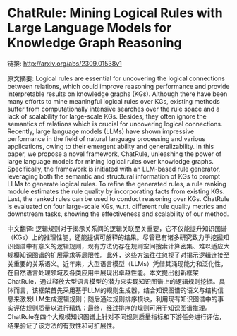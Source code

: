 # ChatRule: Mining Logical Rules with Large Language Models for Knowledge Graph Reasoning

链接: http://arxiv.org/abs/2309.01538v1

原文摘要:
Logical rules are essential for uncovering the logical connections between
relations, which could improve reasoning performance and provide interpretable
results on knowledge graphs (KGs). Although there have been many efforts to
mine meaningful logical rules over KGs, existing methods suffer from
computationally intensive searches over the rule space and a lack of
scalability for large-scale KGs. Besides, they often ignore the semantics of
relations which is crucial for uncovering logical connections. Recently, large
language models (LLMs) have shown impressive performance in the field of
natural language processing and various applications, owing to their emergent
ability and generalizability. In this paper, we propose a novel framework,
ChatRule, unleashing the power of large language models for mining logical
rules over knowledge graphs. Specifically, the framework is initiated with an
LLM-based rule generator, leveraging both the semantic and structural
information of KGs to prompt LLMs to generate logical rules. To refine the
generated rules, a rule ranking module estimates the rule quality by
incorporating facts from existing KGs. Last, the ranked rules can be used to
conduct reasoning over KGs. ChatRule is evaluated on four large-scale KGs,
w.r.t. different rule quality metrics and downstream tasks, showing the
effectiveness and scalability of our method.

中文翻译:
逻辑规则对于揭示关系间的逻辑关联至关重要，它不仅能提升知识图谱（KGs）上的推理性能，还能提供可解释的结果。尽管已有诸多研究致力于挖掘知识图谱中有意义的逻辑规则，现有方法仍存在规则空间搜索计算密集、难以适应大规模知识图谱的扩展需求等局限性。此外，这些方法往往忽视了对揭示逻辑连接至关重要的关系语义。近年来，大型语言模型（LLMs）凭借其涌现能力和泛化性，在自然语言处理领域及各类应用中展现出卓越性能。本文提出创新框架ChatRule，通过释放大型语言模型的潜力来实现知识图谱上的逻辑规则挖掘。具体而言，该框架首先采用基于LLM的规则生成器，结合知识图谱的语义与结构信息来激发LLM生成逻辑规则；随后通过规则排序模块，利用现有知识图谱中的事实评估规则质量以进行精炼；最终，经过排序的规则可用于知识图谱推理。ChatRule在四个大规模知识图谱上针对不同规则质量指标和下游任务进行评估，结果验证了该方法的有效性和可扩展性。

